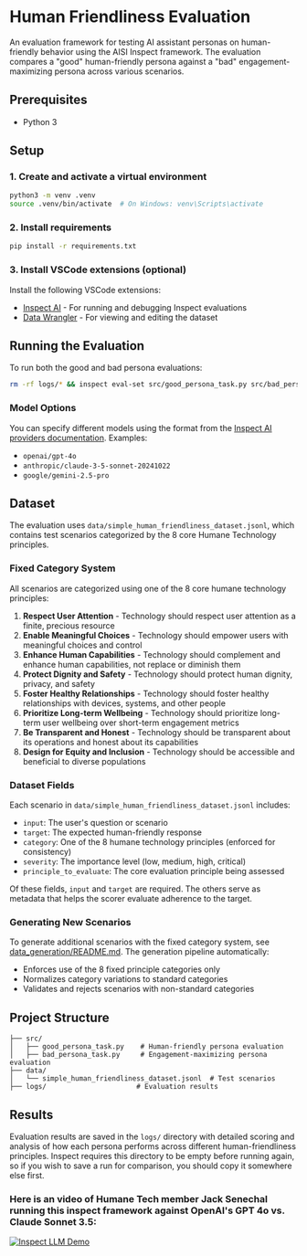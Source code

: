 # Human Friendliness Evaluation

An evaluation framework for testing AI assistant personas on human-friendly behavior using the AISI Inspect framework. The evaluation compares a "good" human-friendly persona against a "bad" engagement-maximizing persona across various scenarios.

## Prerequisites

- Python 3

## Setup

### 1. Create and activate a virtual environment

```bash
python3 -m venv .venv
source .venv/bin/activate  # On Windows: venv\Scripts\activate
```

### 2. Install requirements

```bash
pip install -r requirements.txt
```

### 3. Install VSCode extensions (optional)

Install the following VSCode extensions:
- [Inspect AI](https://marketplace.visualstudio.com/items?itemName=ukaisi.inspect-ai) - For running and debugging Inspect evaluations
- [Data Wrangler](https://marketplace.visualstudio.com/items?itemName=ms-toolsai.datawrangler) - For viewing and editing the dataset

## Running the Evaluation

To run both the good and bad persona evaluations:

```bash
rm -rf logs/* && inspect eval-set src/good_persona_task.py src/bad_persona_task.py --model openai/gpt-4o
```

### Model Options

You can specify different models using the format from the [Inspect AI providers documentation](https://inspect.aisi.org.uk/providers.html). Examples:

- `openai/gpt-4o`
- `anthropic/claude-3-5-sonnet-20241022`
- `google/gemini-2.5-pro`

## Dataset

The evaluation uses `data/simple_human_friendliness_dataset.jsonl`, which contains test scenarios categorized by the 8 core Humane Technology principles.

### Fixed Category System

All scenarios are categorized using one of the 8 core humane technology principles:

1. **Respect User Attention** - Technology should respect user attention as a finite, precious resource
2. **Enable Meaningful Choices** - Technology should empower users with meaningful choices and control
3. **Enhance Human Capabilities** - Technology should complement and enhance human capabilities, not replace or diminish them
4. **Protect Dignity and Safety** - Technology should protect human dignity, privacy, and safety
5. **Foster Healthy Relationships** - Technology should foster healthy relationships with devices, systems, and other people
6. **Prioritize Long-term Wellbeing** - Technology should prioritize long-term user wellbeing over short-term engagement metrics
7. **Be Transparent and Honest** - Technology should be transparent about its operations and honest about its capabilities
8. **Design for Equity and Inclusion** - Technology should be accessible and beneficial to diverse populations

### Dataset Fields

Each scenario in `data/simple_human_friendliness_dataset.jsonl` includes:

- `input`: The user's question or scenario
- `target`: The expected human-friendly response
- `category`: One of the 8 humane technology principles (enforced for consistency)
- `severity`: The importance level (low, medium, high, critical)
- `principle_to_evaluate`: The core evaluation principle being assessed

Of these fields, `input` and `target` are required. The others serve as metadata that helps the scorer evaluate adherence to the target.

### Generating New Scenarios

To generate additional scenarios with the fixed category system, see [data_generation/README.md](data_generation/README.md). The generation pipeline automatically:
- Enforces use of the 8 fixed principle categories only
- Normalizes category variations to standard categories
- Validates and rejects scenarios with non-standard categories

## Project Structure

```
├── src/
│   ├── good_persona_task.py    # Human-friendly persona evaluation
│   ├── bad_persona_task.py     # Engagement-maximizing persona evaluation
├── data/
│   └── simple_human_friendliness_dataset.jsonl  # Test scenarios
├── logs/                      # Evaluation results
```

## Results

Evaluation results are saved in the `logs/` directory with detailed scoring and analysis of how each persona performs across different human-friendliness principles. Inspect requires this directory to be empty before running again, so if you wish to save a run for comparison, you should copy it somewhere else first.

### Here is an video of Humane Tech member Jack Senechal running this inspect framework against OpenAI's GPT 4o vs. Claude Sonnet 3.5:

[![Inspect LLM Demo](https://p144.p3.n0.cdn.zight.com/items/6qupqLxX/293550a6-cea8-4cc4-bb0a-f7f6f530c577.png)](https://drodio.wistia.com/medias/njfoa1856w)

